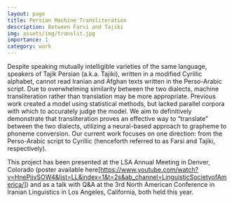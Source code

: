 ```yaml
---
layout: page
title: Persian Machine Transliteration
description: Between Farsi and Tajiki
img: assets/img/translit.jpg
importance: 1
category: work
---
```



Despite speaking mutually intelligible varieties of the same language, speakers of Tajik Persian (a.k.a. Tajiki), written in a modified Cyrillic alphabet, cannot read Iranian and Afghan texts written in the Perso-Arabic script. Due to overwhelming similarity between the two dialects, machine transliteration rather than translation may be more appropriate. Previous work created a model using statistical methods, but lacked parallel corpora with which to accurately judge the model. We aim to definitively demonstrate that transliteration proves an effective way to “translate” between the two dialects, utilizing a neural-based approach to grapheme to phoneme conversion. Our current work focuses on one direction: from the Perso-Arabic script to Cyrillic (henceforth referred to as Farsi and Tajiki, respectively).

This project has been presented at the LSA Annual Meeting in Denver, Colorado (poster available here[https://www.youtube.com/watch?v=HnePjjvSOW4&list=LL&index=1&t=2s&ab_channel=LinguisticSocietyofAmerica/]) and as a talk with Q&A at the 3rd North American Conference in Iranian Linguistics in Los Angeles, California, both held this year.
